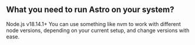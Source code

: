## What you need to run Astro on your system?
Node.js v18.14.1+
You can use something like nvm to work with different node versions, depending on your current setup, and change versions with ease.